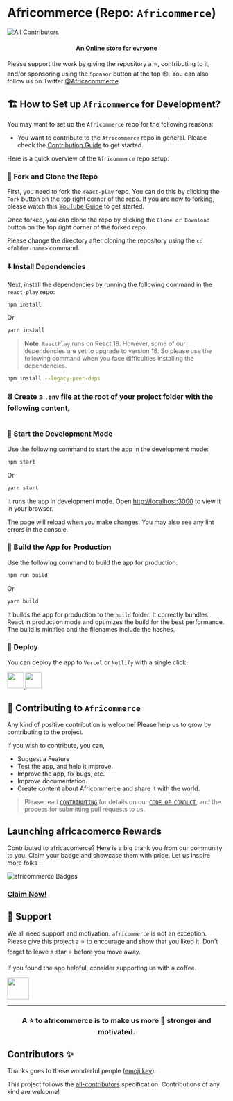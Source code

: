 # Africommerce (Repo: `Africommerce`)
<!-- ALL-CONTRIBUTORS-BADGE:START - Do not remove or modify this section -->
[![All Contributors](https://img.shields.io/badge/all_contributors-51-orange.svg?style=flat-square)](#contributors-)
<!-- ALL-CONTRIBUTORS-BADGE:END -->



<h4 align="center">An Online store for evryone </h4>

<p align="center">
  <a href="https://github.com/iamkelv/africommerce" target="blank">
</a>

Please support the work by giving the repository a ⭐, contributing to it, and/or sponsoring using the `Sponsor` button at the top 😍. You can also follow us on Twitter [@Africacommerce](https://twitter.com/).

## 🏗️ How to Set up `Africommerce` for Development?

You may want to set up the `Africommerce` repo for the following reasons:


- You want to contribute to the `Africommerce` repo in general. Please check the [Contribution Guide](./CONTRIBUTING.md) to get started.

Here is a quick overview of the `Africommerce` repo setup:

### 🍴 Fork and Clone the Repo 
First, you need to fork the `react-play` repo. You can do this by clicking the `Fork` button on the top right corner of the repo. If you are new to forking, please watch this [YouTube Guide](https://www.youtube.com/) to get started.

Once forked, you can clone the repo by clicking the `Clone or Download` button on the top right corner of the forked repo.

Please change the directory after cloning the repository using the `cd <folder-name>` command.

### ⬇️ Install Dependencies
Next, install the dependencies by running the following command in the `react-play` repo:

```bash
npm install
```
Or
  
```bash
yarn install
```

> **Note**: `ReactPlay` runs on React 18. However, some of our dependencies are yet to upgrade to version 18. So please use the following command when you face difficulties installing the dependencies.

```bash
npm install --legacy-peer-deps
```

### ⛓️ Create a `.env` file at the root of your project folder with the following content,

```bash

```

### 🦄 Start the Development Mode
Use the following command to start the app in the development mode:

```bash
npm start
```
Or
  
```bash
yarn start
```

It runs the app in development mode. Open [http://localhost:3000](http://localhost:3000) to view it in your browser.

The page will reload when you make changes. You may also see any lint errors in the console.

### 🧱 Build the App for Production
Use the following command to build the app for production:

```bash
npm run build
```
Or
  
```bash
yarn build
```

It builds the app for production to the `build` folder. It correctly bundles React in production mode and optimizes the build for the best performance. The build is minified and the filenames include the hashes.




### 🚀 Deploy

You can deploy the app to `Vercel` or `Netlify` with a single click.

<a href="https://vercel.com/new/project?template=https://github.com/iamkelv/africommerce/">
<img src="https://vercel.com/button" height="37.5px" />
</a>
<a href="https://app.netlify.com/start/deploy?repository=https://github.com/iamkelv/africommerce/">
<img src="https://www.netlify.com/img/deploy/button.svg" height="37.5px" />
</a>

## 🤝 Contributing to `Africommerce`
Any kind of positive contribution is welcome! Please help us to grow by contributing to the project.

If you wish to contribute, you can,


- Suggest a Feature
- Test the app, and help it improve.
- Improve the app, fix bugs, etc.
- Improve documentation.
- Create content about Africommerce and share it with the world.

> Please read [`CONTRIBUTING`](CONTRIBUTING.md) for details on our [`CODE OF CONDUCT`](CODE_OF_CONDUCT.md), and the process for submitting pull requests to us.

## Launching africacomerce Rewards
 Contributed to africacomerce? Here is a big thank you from our community to you.
 Claim your badge and showcase them with pride.
 Let us inspire more folks !

 ![africommerce Badges](https://aviyel.com/assets/uploads/rewards/share/project/43/512share.png)
 
 ### **[Claim Now!](https://aviyel.com/projects/43/africoommerce/rewards)**
 
## 🙏 Support

We all need support and motivation. `africommerce` is not an exception. Please give this project a ⭐️ to encourage and show that you liked it. Don't forget to leave a star ⭐️ before you move away.

If you found the app helpful, consider supporting us with a coffee.

<a href="https://www.buymeacoffee.com/">
    <img src="https://cdn.buymeacoffee.com/buttons/v2/default-yellow.png" height="50px">
</a>

---

<h3 align="center">
A ⭐️ to <b>africommerce</b> is to make us more 💪 stronger and motivated.
</h3>




## Contributors ✨

Thanks goes to these wonderful people ([emoji key](https://allcontributors.org/docs/en/emoji-key)):

<!-- ALL-CONTRIBUTORS-LIST:START - Do not remove or modify this section -->
<!-- prettier-ignore-start -->
<!-- markdownlint-disable -->

  
<!-- markdownlint-restore -->
<!-- prettier-ignore-end -->

<!-- ALL-CONTRIBUTORS-LIST:END -->

This project follows the [all-contributors](https://github.com/all-contributors/all-contributors) specification. Contributions of any kind are welcome!
